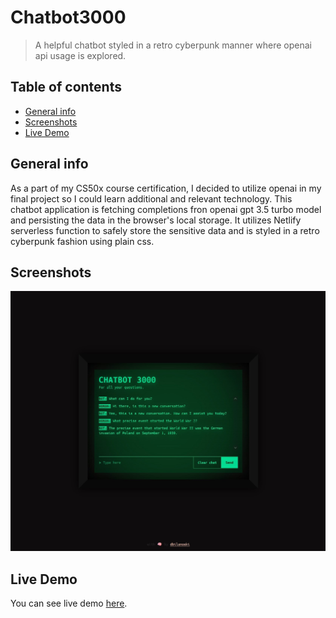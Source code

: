 # Chatbot3000
> A helpful chatbot styled in a retro cyberpunk manner where openai api usage is explored.

## Table of contents
* [General info](#general-info)
* [Screenshots](#screenshots)
* [Live Demo](#live-demo)

## General info
As a part of my CS50x course certification, I decided to utilize openai in my final project so I could learn additional and relevant technology. This chatbot application is fetching completions fron openai gpt 3.5 turbo model and persisting the data in the browser's local storage. It utilizes Netlify serverless function to safely store the sensitive data and is styled in a retro cyberpunk fashion using plain css.


## Screenshots
![Example screenshot](images/screenshot.jpg)


## Live Demo
You can see live demo [here]().